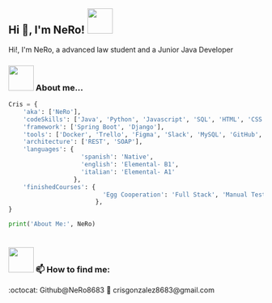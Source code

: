 <h2> Hi 🐧, I'm NeRo! <img src="https://media.giphy.com/media/mGcNjsfWAjY5AEZNw6/giphy.gif" width="50"></h2>

<p>Hi!, I'm NeRo, a advanced law student and a Junior Java Developer</p>

### <img src="https://media.giphy.com/media/BmfDRHdpLw6sszpKp9/giphy.gif" width="50"> About me...  

```python
Cris = {
    'aka': ['NeRo'],
    'codeSkills': ['Java', 'Python', 'Javascript', 'SQL', 'HTML', 'CSS'],
    'framework': ['Spring Boot', 'Django'],    
    'tools': ['Docker', 'Trello', 'Figma', 'Slack', 'MySQL', 'GitHub', 'PostgreSql', 'JUnit', 'Mockito', 'Selenium', 'Serenity', 'Cypress', 'TestLink', 'Jira'],
    'architecture': ['REST', 'SOAP'],    
    'languages': {
                    'spanish': 'Native',
                    'english': 'Elemental- B1',
                    'italian': 'Elemental- A1'
                  },
    'finishedCourses': {
                          'Egg Cooperation': 'Full Stack', 'Manual Testing and Automation',                          
                        },
}

print('About Me:', NeRo)
    
```
### <img src="https://media.giphy.com/media/lGhBlBMIN2XsEteTN3/giphy.gif" width="50"> 📫 How to find me:
<p> :octocat: Github@NeRo8683
📧 crisgonzalez8683@gmail.com </p>
